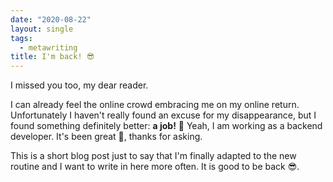 ```yaml
---
date: "2020-08-22"
layout: single
tags:
  - metawriting
title: I'm back! 😎
---
```


I missed you too, my dear reader.

I can already feel the online crowd embracing me on my online return. Unfortunately I haven't really found an excuse for my disappearance, but I found something definitely better: **a job!** 🕺 Yeah, I am working as a backend developer. It's been great 🤑, thanks for asking.

This is a short blog post just to say that I'm finally adapted to the new routine and I want to write in here more often. It is good to be back 😎.